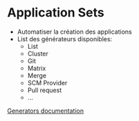# Application Sets

- Automatiser la création des applications
- List des générateurs disponibles:<!-- .element class="fragment fade-in" -->
    - List
    - Cluster
    - Git
    - Matrix
    - Merge
    - SCM Provider
    - Pull request
    - ...

[Generators documentation](https://argo-cd.readthedocs.io/en/stable/operator-manual/applicationset/Generators/
)
<!-- .element: class="credits" -->
